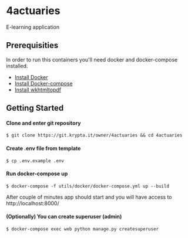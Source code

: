 # 4actuaries

E-learning application


## Prerequisities

In order to run this containers you'll need docker and docker-compose installed.

* [Install Docker](https://docs.docker.com/install)
* [Install Docker-compose](https://docs.docker.com/compose/install/)
* [Install wkhtmltopdf](https://pypi.org/project/pdfkit/)


## Getting Started

#### Clone and enter git repository
```shell
$ git clone https://git.krypta.it/owner/4actuaries && cd 4actuaries
```

#### Create .env file from template

```shell
$ cp .env.example .env
```

#### Run docker-compose up

```shell
$ docker-compose -f utils/docker/docker-compose.yml up --build
```

After couple of minutes app should start and you will have access to http://localhost:8000/


#### (Optionally) You can create superuser (admin)

```shell
$ docker-compose exec web python manage.py createsuperuser
```


